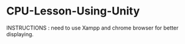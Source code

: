 # CPU-Lesson-Using-Unity
INSTRUCTIONS : need to use Xampp and chrome browser for better displaying.
